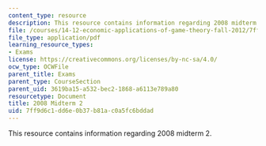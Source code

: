 ```yaml
---
content_type: resource
description: This resource contains information regarding 2008 midterm 2.
file: /courses/14-12-economic-applications-of-game-theory-fall-2012/7ff9d6c1dd6e0b37b81ac0a5fc6bddad_MIT14_12F12_Midterm_2_2008.pdf
file_type: application/pdf
learning_resource_types:
- Exams
license: https://creativecommons.org/licenses/by-nc-sa/4.0/
ocw_type: OCWFile
parent_title: Exams
parent_type: CourseSection
parent_uid: 3619ba15-a532-bec2-1868-a6113e789a80
resourcetype: Document
title: 2008 Midterm 2
uid: 7ff9d6c1-dd6e-0b37-b81a-c0a5fc6bddad
---
```

This resource contains information regarding 2008 midterm 2.